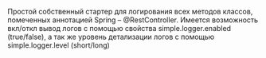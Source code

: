 Простой собственный стартер для логирования всех методов классов, помеченных аннотацией Spring – @RestController. Имеется возможность вкл/откл вывод логов с помощью свойства simple.logger.enabled (true/false), а так же уровень детализации логов с помощью simple.logger.level (short/long)